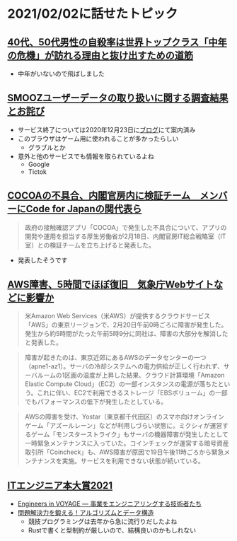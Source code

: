 # 2021/02/02に話せたトピック
## [40代、50代男性の自殺率は世界トップクラス「中年の危機」が訪れる理由と抜け出すための道筋](https://logmi.jp/business/articles/323771)
 - 中年がいないので飛ばしました

## [SMOOZユーザーデータの取り扱いに関する調査結果とお詫び](https://smoozapp.com/blog/2021/02/19/user_data_report/)
 - サービス終了については2020年12月23日に[ブログ](https://smoozapp.com/blog/2020/12/23/end_of_service/)にて案内済み
 - このブラウザはゲーム用に使われることが多かったらしい
   - グラブルとか
 - 意外と他のサービスでも情報を取られているよね
   - Google
   - Tictok

## [COCOAの不具合、内閣官房内に検証チーム　メンバーにCode for Japanの関代表ら](https://www.itmedia.co.jp/news/articles/2102/19/news140.html)
> 政府の接触確認アプリ「COCOA」で発生した不具合について、アプリの開発や運用を担当する厚生労働省が2月18日、内閣官房IT総合戦略室（IT室）との検証チームを立ち上げると発表した。

 - 発表したそうです

## [AWS障害、5時間でほぼ復旧　気象庁Webサイトなどに影響か](https://www.itmedia.co.jp/news/articles/2102/20/news021.html)
> 米Amazon Web Services（米AWS）が提供するクラウドサービス「AWS」の東京リージョンで、2月20日午前0時ごろに障害が発生した。発生から約5時間がたった午前5時9分に同社は、障害の大部分を解消したと発表した。

> 障害が起きたのは、東京近郊にあるAWSのデータセンターの一つ（apne1-az1）。サーバの冷却システムへの電力供給が正しく行われず、サーバルームの1区画の温度が上昇した結果、クラウド計算環境「Amazon Elastic Compute Cloud」（EC2）の一部インスタンスの電源が落ちたという。これに伴い、EC2で利用できるストレージ「EBSボリューム」の一部でもパフォーマンスの低下が発生したとしている。

> AWSの障害を受け、Yostar（東京都千代田区）のスマホ向けオンラインゲーム「アズールレーン」などが利用しづらい状態に。ミクシィが運営するゲーム「モンスターストライク」もサーバの機器障害が発生したとして一時緊急メンテナンスに入っていた。コインチェックが運営する暗号資産取引所「Coincheck」も、AWS障害が原因で19日午後11時ごろから緊急メンテナンスを実施。サービスを利用できない状態が続いている。

## [ITエンジニア本大賞2021](https://www.shoeisha.co.jp/campaign/award/2021/result/)
 - [Engineers in VOYAGE ― 事業をエンジニアリングする技術者たち](https://www.lambdanote.com/products/engineers-in-voyage)
 - [問題解決力を鍛える！アルゴリズムとデータ構造](https://bookclub.kodansha.co.jp/product?item=0000275430)
   - 競技プログラミングは去年から急に流行りだしたよね
   - Rustで書くと型制約が厳しいので、結構良いのかもしれない
